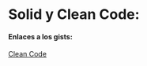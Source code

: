# Solid y Clean Code:
#### Enlaces a los gists:
[Clean Code](https://gist.github.com/cmfraile/4ce99a3ae8b43764f7e26c0d6f1ee22e)
